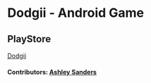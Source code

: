 # Dodgii - Android Game

## PlayStore
 [Dodgii](https://play.google.com/store/apps/details?id=com.mayo.dodgii)

#### Contributors: [Ashley Sanders](https://twitter.com/AshMikeKetchum)